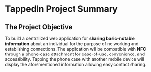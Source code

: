 # TappedIn Project Summary

## The Project Objective

To build a centralized web application for **sharing basic-notable information** about an individual for the purpose of networking and establishing connections. The application will be compatible with **NFC** through a phone-case attachment for ease-of-use, convenience, and accessibility. Tapping the phone case with another mobile device will display the aforementioned information allowing easy contact sharing.

## 